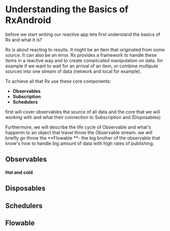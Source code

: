 

# Understanding the Basics of RxAndroid

before we start writing our reactive app lets first understand the basics of Rx and what it is?

Rx is about reacting to results. It might be an item that originated from some source. It can also be an error. Rx provides a framework to handle these items in a reactive way and to create complicated manipulation on data. for example if we want to wait for an arrival of an item, or combine multipule sources into one stream of data \(network and local for example\).

To achieve all that Rx use these core components:

* **Observables**
* **Subscription**
* **Schedulers**

first will cover observables the source of all data and the core that we will working with and what their connection to Subscription and \(Disposables\)

Furthermore, we will describe the life cycle of Observable and what's happenin to an object that travel throw the Observable stream. we will briefly go throw the **Flowable **- the big brother of the observable that know's how to handle big amount of data with high rates of publishing.

## Observables

#### Hot and cold

## Disposables

## Schedulers

## Flowable



